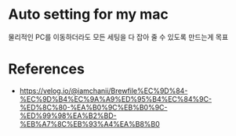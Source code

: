 # Auto setting for my mac

물리적인 PC를 이동하더라도
모든 세팅을 다 잡아 줄 수 있도록 만드는게 목표

# References
- https://velog.io/@iamchanii/Brewfile%EC%9D%84-%EC%9D%B4%EC%9A%A9%ED%95%B4%EC%84%9C-%ED%8C%80-%EA%B0%9C%EB%B0%9C-%ED%99%98%EA%B2%BD-%EB%A7%8C%EB%93%A4%EA%B8%B0

